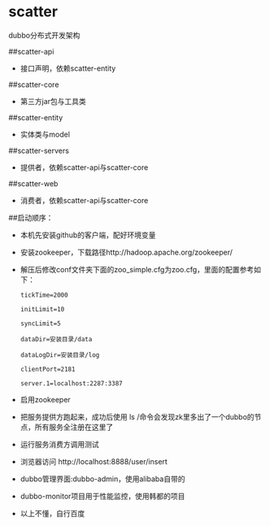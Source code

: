 # scatter
dubbo分布式开发架构

##scatter-api
- 接口声明，依赖scatter-entity

##scatter-core
- 第三方jar包与工具类

##scatter-entity
- 实体类与model

##scatter-servers
- 提供者，依赖scatter-api与scatter-core

##scatter-web
- 消费者，依赖scatter-api与scatter-core

##启动顺序：
- 本机先安装github的客户端，配好环境变量
- 安装zookeeper，下载路径http://hadoop.apache.org/zookeeper/
- 解压后修改conf文件夹下面的zoo_simple.cfg为zoo.cfg，里面的配置参考如下：

      tickTime=2000
      
      initLimit=10
      
      syncLimit=5
      
      dataDir=安装目录/data
      
      dataLogDir=安装目录/log
      
      clientPort=2181
      
      server.1=localhost:2287:3387

- 启用zookeeper
- 把服务提供方跑起来，成功后使用 ls /命令会发现zk里多出了一个dubbo的节点，所有服务全注册在这里了 
- 运行服务消费方调用测试
- 浏览器访问 http://localhost:8888/user/insert
- dubbo管理界面:dubbo-admin，使用alibaba自带的
- dubbo-monitor项目用于性能监控，使用韩都的项目
- 以上不懂，自行百度
